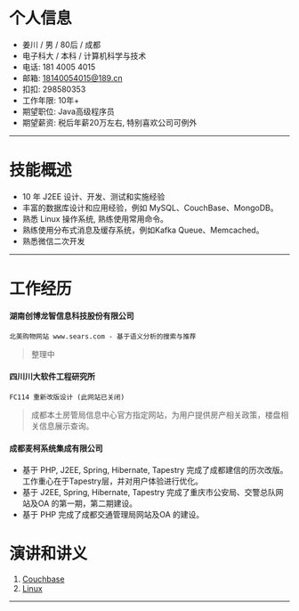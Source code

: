 # 个人信息
 - 姜川 / 男 / 80后 / 成都
 - 电子科大 / 本科 / 计算机科学与技术
 - 电话: 181 4005 4015
 - 邮箱: 18140054015@189.cn
 - 扣扣: 298580353
 - 工作年限: 10年+
 - 期望职位: Java高级程序员
 - 期望薪资: 税后年薪20万左右, 特别喜欢公司可例外

---

# 技能概述
 - 10 年 J2EE 设计、开发、测试和实施经验
 - 丰富的数据库设计和应用经验，例如 MySQL、CouchBase、MongoDB。
 - 熟悉 Linux 操作系统, 熟练使用常用命令。
 - 熟练使用分布式消息及缓存系统，例如Kafka Queue、Memcached。
 - 熟悉微信二次开发

---

# 工作经历

#### 湖南创博龙智信息科技股份有限公司

    北美购物网站 www.sears.com - 基于语义分析的搜索与推荐

> 整理中

#### 四川川大软件工程研究所

    FC114 重新改版设计 (此网站已关闭)
> 成都本土房管局信息中心官方指定网站，为用户提供房产相关政策，楼盘相关信息展示查询。

#### 成都麦柯系统集成有限公司 

 - 基于 PHP, J2EE, Spring, Hibernate, Tapestry 完成了成都建信的历次改版。工作重心在于Tapestry层，并对用户体验进行优化。
 - 基于 J2EE, Spring, Hibernate, Tapestry 完成了重庆市公安局、交警总队网站及OA 的第一期，第二期建设。
 - 基于 PHP 完成了成都交通管理局网站及OA 的建设。

# 演讲和讲义
1. [Couchbase](https://github.com/jiangchuan2015/cv/blob/master/Couchbase.pptx)<br />
2. [Linux](https://github.com/jiangchuan2015/cv/blob/master/Linux.pptx)<br />


---
